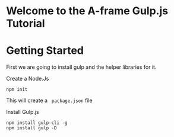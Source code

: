 # Welcome to the A-frame Gulp.js Tutorial


# Getting Started

First we are going to install gulp and the helper libraries for it.

Create a Node.Js

``` npm init ```

This will create a ``` package.json``` file

Install Gulp.js  

```
npm install gulp-cli -g
npm install gulp -D
```
